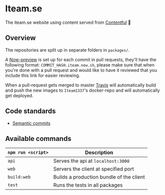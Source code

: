 # Iteam.se

The iteam.se website using content served from [Contentful](http://contentful.com/) 🎉

## Overview

The repositories are split up in separate folders in `packages/`.

A [Now-preview](now.json) is set up for each commit in pull requests, they'll have the following format: `COMMIT_HASH.iteam.now.sh`, please make sure that when you're done with a pull request and would like to have it reviewed that you include this link for easier reviewing.

When a pull-request gets merged to master [Travis](.travis.yaml) will automatically build and push the new images to `Iteam1337`'s docker-repo and will automatically get deployed.

## Code standards

- [Semantic commits](https://seesparkbox.com/foundry/semantic_commit_messages)

## Available commands

| `npm run <script>` | Description                              |
| ------------------ | ---------------------------------------- |
| `api`              | Serves the api at `localhost:3000`       |
| `web`              | Servers the client at specified port     |
| `build:web`        | Builds a production bundle of the client |
| `test`             | Runs the tests in all packages           |
